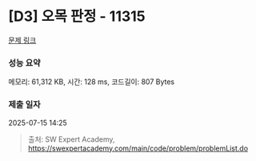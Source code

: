 # [D3] 오목 판정 - 11315 

[문제 링크](https://swexpertacademy.com/main/code/problem/problemDetail.do?contestProbId=AXaSUPYqPYMDFASQ) 

### 성능 요약

메모리: 61,312 KB, 시간: 128 ms, 코드길이: 807 Bytes

### 제출 일자

2025-07-15 14:25



> 출처: SW Expert Academy, https://swexpertacademy.com/main/code/problem/problemList.do